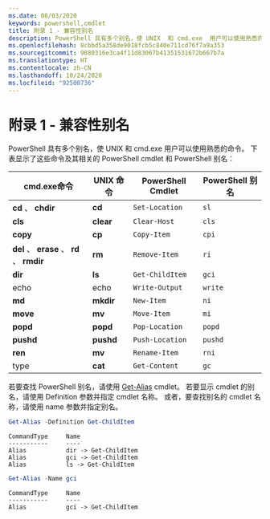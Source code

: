 ```yaml
---
ms.date: 08/03/2020
keywords: powershell,cmdlet
title: 附录 1 - 兼容性别名
description: PowerShell 具有多个别名，使 UNIX  和 cmd.exe  用户可以使用熟悉的命令。
ms.openlocfilehash: 8cbbd5a358de9018fcb5c840e711cd76f7a9a353
ms.sourcegitcommit: 9080316e3ca4f11d83067b41351531672b667b7a
ms.translationtype: HT
ms.contentlocale: zh-CN
ms.lasthandoff: 10/24/2020
ms.locfileid: "92500736"
---
```

# <a name="appendix-1---compatibility-aliases"></a>附录 1 - 兼容性别名

PowerShell 具有多个别名，使 UNIX  和 cmd.exe  用户可以使用熟悉的命令。
下表显示了这些命令及其相关的 PowerShell cmdlet 和 PowerShell 别名：

|            cmd.exe命令            | UNIX 命令 | PowerShell Cmdlet | PowerShell 别名 |
| ------------------------------------- | ------------ | ----------------- | ---------------- |
| **cd** 、 **chdir**                     | **cd**       | `Set-Location`    | `sl`             |
| **cls**                               | **clear**    | `Clear-Host`      | `cls`            |
| **copy**                              | **cp**       | `Copy-Item`       | `cpi`            |
| **del** 、 **erase** 、 **rd** 、 **rmdir** | **rm**       | `Remove-Item`     | `ri`             |
| **dir**                               | **ls**       | `Get-ChildItem`   | `gci`            |
| echo                              | echo     | `Write-Output`    | `write`          |
| **md**                                | **mkdir**    | `New-Item`        | `ni`             |
| **move**                              | **mv**       | `Move-Item`       | `mi`             |
| **popd**                              | **popd**     | `Pop-Location`    | `popd`           |
| **pushd**                             | **pushd**    | `Push-Location`   | `pushd`          |
| **ren**                               | **mv**       | `Rename-Item`     | `rni`            |
| type                              | **cat**      | `Get-Content`     | `gc`             |

若要查找 PowerShell 别名，请使用 [Get-Alias](xref:Microsoft.PowerShell.Utility.Get-Alias) cmdlet。 若要显示 cmdlet 的别名，请使用 Definition  参数并指定 cmdlet 名称。
或者，要查找别名的 cmdlet 名称，请使用 name  参数并指定别名。

```powershell
Get-Alias -Definition Get-ChildItem
```

```Output
CommandType     Name
-----------     ----
Alias           dir -> Get-ChildItem
Alias           gci -> Get-ChildItem
Alias           ls -> Get-ChildItem
```

```powershell
Get-Alias -Name gci
```

```Output
CommandType     Name
-----------     ----
Alias           gci -> Get-ChildItem
```
